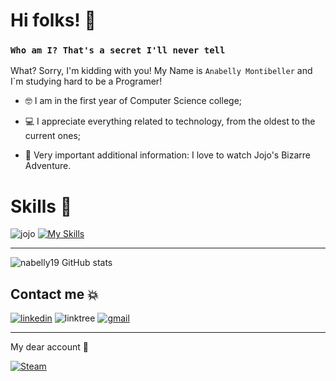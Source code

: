 # Hi folks! 👋

### `Who am I? That's a secret I'll never tell`

What? Sorry, I'm kidding with you!
My Name is `Anabelly Montibeller` and I`m studying hard to be a Programer!

- 🤓 I am in the first year of Computer Science college;

- 💻 I appreciate everything related to technology, from the oldest to the current ones;

- 🤍 Very important additional information: I love to watch Jojo's Bizarre Adventure.

  
# Skills 👊
 
![jojo](https://github.com/nabelly19/nabelly19/assets/100965426/03284c15-e25d-4f23-85f7-054418a3f100)
[![My Skills](https://skillicons.dev/icons?i=python,c,cs,cpp,js,html,css)](https://skillicons.dev)
__________________________________________________________________________________________
![nabelly19 GitHub stats](https://github-readme-stats.vercel.app/api?username=nabelly19&show_icons=true&theme=transparent)

## Contact me 💥
[![linkedin](https://img.shields.io/badge/LinkedIn-0077B5?style=for-the-badge&logo=linkedin&logoColor=white)](https://www.linkedin.com/in/anabelly-sthephany-paiva-montibeller-ab1ab5235/)
![linktree](https://img.shields.io/badge/linktree-39E09B?style=for-the-badge&logo=linktree&logoColor=white)
[![gmail](https://img.shields.io/badge/Gmail-D14836?style=for-the-badge&logo=gmail&logoColor=white)](https://mail.google.com/mail/u/1/)
__________________________________________________________________________________________
My dear account 👶

[![Steam](https://img.shields.io/badge/Steam-000000?style=for-the-badge&logo=steam&logoColor=white)](https://steamcommunity.com/profiles/76561198884322226/)





